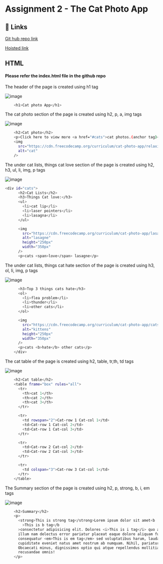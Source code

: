 
# Assignment 2 - The Cat Photo App



## 🔗 Links
[Git hub repo link](https://github.com/manasa8910/cat-photo-app)

[Hoisted link](https://manasa8910.github.io/cat-photo-app/)


## HTML

#### Please refer the index.html file in the github repo


The header of the page is created using h1 tag

![image](https://github.com/manasa8910/cat-photo-app/assets/67619299/f08cdcdf-6533-4c15-8923-54ecf71cc157)

```bash
    <h1>Cat photo App</h1>
```

The cat photo section of the page is created using h2, p, a, img tags

![image](https://github.com/manasa8910/cat-photo-app/assets/67619299/991d6305-b27c-4c9c-acdc-7fe8dad8a3cc)

```bash
    <h2>Cat photo</h2>
    <p>Click here to view more <a href="#cats">cat photos.(anchor tag)</a></p>
    <img
      src="https://cdn.freecodecamp.org/curriculum/cat-photo-app/relaxing-cat.jpg"
      alt="cat"
    />
```

The under cat lists, things cat love section of the page is created using h2, h3, ul, li, img, p tags

![image](https://github.com/manasa8910/cat-photo-app/assets/67619299/1eff743b-ca9c-4adb-b966-72a154acf386)

```bash
<div id="cats">
      <h2>Cat Lists</h2>
      <h3>Things Cat love:</h3>
      <ul>
        <li>cat lip</li>
        <li>laser pointers</li>
        <li>lasagna</li>
      </ul>

      <img
        src="https://cdn.freecodecamp.org/curriculum/cat-photo-app/lasagna.jpg"
        alt="lasagne"
        height="250px"
        width="350px"
      />
      <p>cats <span>love</span> lasagne</p>
```

The under cat lists, things cat hate section of the page is created using h3, ol, li, img, p tags

![image](https://github.com/manasa8910/cat-photo-app/assets/67619299/42cdd9a2-c43f-49d0-8905-27fb0ace1b62)

```bash
      <h3>Top 3 things cats hate</h3>
      <ol>
        <li>flea problem</li>
        <li>thunder</li>
        <li>other cats</li>
      </ol>

      <img
        src="https://cdn.freecodecamp.org/curriculum/cat-photo-app/cats.jpg"
        alt="kittens"
        height="250px"
        width="350px"
      />
      <p>cats <b>hate</b> other cats</p>
    </div>
```

The cat table of the page is created using h2, table, tr,th, td tags

![image](https://github.com/manasa8910/cat-photo-app/assets/67619299/39076d1c-ae67-47a2-9dc4-a64c3e06c223)

```bash
    <h2>Cat table</h2>
    <table frame="box" rules="all">
      <tr>
        <th>cat 1</th>
        <th>cat 2</th>
        <th>cat 3</th>
      </tr>

      <tr>
        <td rowspan="2">Cat-row 1 Cat-col 1</td>
        <td>Cat-row 1 Cat-col 2</td>
        <td>Cat-row 1 Cat-col 3</td>
      </tr>

      <tr>
        <td>Cat-row 2 Cat-col 2</td>
        <td>Cat-row 2 Cat-col 3</td>
      </tr>

      <tr>
        <td colspan="3">Cat-row 3 Cat-col 1</td>
      </tr>
    </table>
```

The Summary section of the page is created using h2, p, strong, b, i, em tags

![image](https://github.com/manasa8910/cat-photo-app/assets/67619299/33a753f5-3c96-4cb6-bb56-c0bb9914d119)

```bash
    <h2>Summary</h2>
    <p>
      <strong>This is strong tag</strong>Lorem ipsum dolor sit amet<b
        >This is b tag</b
      >consectetur adipisicing elit. Dolores <i>This is i tag</i> quo ad dolor
      illum nam delectus error pariatur placeat eaque dolore aliquam fuga unde
      consequatur <em>This is em tag</em> sed voluptatibus harum, laudantium a
      cupiditate eveniet natus amet nostrum ab numquam. Nihil, pariatur a?
      Obcaecati minus, dignissimos optio qui atque repellendus mollitia aliquid
      recusandae omnis!
    </p>
```
